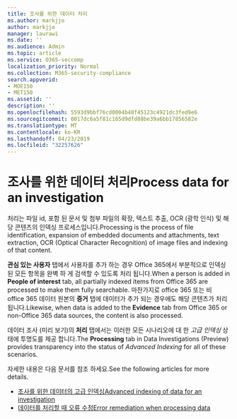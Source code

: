 ```yaml
---
title: 조사를 위한 데이터 처리
ms.author: markjjo
author: markjjo
manager: laurawi
ms.date: ''
ms.audience: Admin
ms.topic: article
ms.service: O365-seccomp
localization_priority: Normal
ms.collection: M365-security-compliance
search.appverid:
- MOE150
- MET150
ms.assetid: ''
description: ''
ms.openlocfilehash: 5593d9bbf76cd0004b48f45123c4921dc3fed9e6
ms.sourcegitcommit: 0017dc6a5f81c165d9dfd88be39a6bb17856582e
ms.translationtype: MT
ms.contentlocale: ko-KR
ms.lasthandoff: 04/23/2019
ms.locfileid: "32257626"
---
```

# <a name="process-data-for-an-investigation"></a><span data-ttu-id="77375-102">조사를 위한 데이터 처리</span><span class="sxs-lookup"><span data-stu-id="77375-102">Process data for an investigation</span></span>

<span data-ttu-id="77375-103">처리는 파일 id, 포함 된 문서 및 첨부 파일의 확장, 텍스트 추출, OCR (광학 인식) 및 해당 콘텐츠의 인덱싱 프로세스입니다.</span><span class="sxs-lookup"><span data-stu-id="77375-103">Processing is the process of file identification, expansion of embedded documents and attachments, text extraction, OCR (Optical Character Recognition) of image files and indexing of that content.</span></span>  

<span data-ttu-id="77375-104">**관심 있는 사용자** 탭에서 사용자를 추가 하는 경우 Office 365에서 부분적으로 인덱싱된 모든 항목을 완벽 하 게 검색할 수 있도록 처리 됩니다.</span><span class="sxs-lookup"><span data-stu-id="77375-104">When a person is added in **People of interest** tab, all partially indexed items from Office 365 are processed to make them fully searchable.</span></span>  <span data-ttu-id="77375-105">마찬가지로 office 365 또는 비 office 365 데이터 원본의 **증거** 탭에 데이터가 추가 되는 경우에도 해당 콘텐츠가 처리 됩니다.</span><span class="sxs-lookup"><span data-stu-id="77375-105">Likewise, when data is added to the **Evidence** tab from Office 365 or non-Office 365 data sources, the content is also processed.</span></span>

<span data-ttu-id="77375-106">데이터 조사 (미리 보기)의 **처리** 탭에서는 이러한 모든 시나리오에 대 한 *고급 인덱싱* 상태에 투명도를 제공 합니다.</span><span class="sxs-lookup"><span data-stu-id="77375-106">The **Processing** tab in Data Investigations (Preview) provides transparency into the status of *Advanced Indexing* for all of these scenarios.</span></span>

<span data-ttu-id="77375-107">자세한 내용은 다음 문서를 참조 하세요.</span><span class="sxs-lookup"><span data-stu-id="77375-107">See the following articles for more details.</span></span>

- [<span data-ttu-id="77375-108">조사를 위한 데이터의 고급 인덱싱</span><span class="sxs-lookup"><span data-stu-id="77375-108">Advanced indexing of data for an investigation</span></span>](index-data-people-of-interest.md)
- [<span data-ttu-id="77375-109">데이터를 처리할 때 오류 수정</span><span class="sxs-lookup"><span data-stu-id="77375-109">Error remediation when processing data</span></span>](error-remediation.md)
